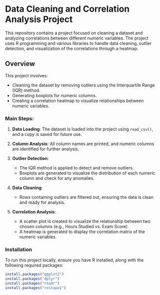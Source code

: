 # Data Cleaning and Correlation Analysis Project

This repository contains a project focused on cleaning a dataset and analyzing correlations between different numeric variables. The project uses R programming and various libraries to handle data cleaning, outlier detection, and visualization of the correlations through a heatmap.

## Overview

This project involves:
- Cleaning the dataset by removing outliers using the Interquartile Range (IQR) method.
- Generating boxplots for numeric columns.
- Creating a correlation heatmap to visualize relationships between numeric variables.


### Main Steps:

1. **Data Loading**: The dataset is loaded into the project using `read_csv()`, and a copy is saved for future use.
   
2. **Column Analysis**: All column names are printed, and numeric columns are identified for further analysis.

3. **Outlier Detection**:
   - The IQR method is applied to detect and remove outliers.
   - Boxplots are generated to visualize the distribution of each numeric column and check for any anomalies.

4. **Data Cleaning**:
   - Rows containing outliers are filtered out, ensuring the data is clean and ready for analysis.

5. **Correlation Analysis**:
   - A scatter plot is created to visualize the relationship between two chosen columns (e.g., Hours Studied vs. Exam Score).
   - A heatmap is generated to display the correlation matrix of the numeric variables.

### Installation

To run this project locally, ensure you have R installed, along with the following required packages:

```R
install.packages("ggplot2")
install.packages("dplyr")
install.packages("readr")
install.packages("reshape2")

